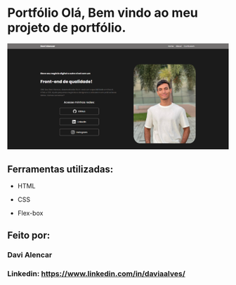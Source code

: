 # Portfólio Olá, Bem vindo ao meu projeto de portfólio.

![image](portfolio-print.PNG)

## Ferramentas utilizadas:

* HTML

* CSS

* Flex-box

## Feito por:

### Davi Alencar

### Linkedin: https://www.linkedin.com/in/daviaalves/
